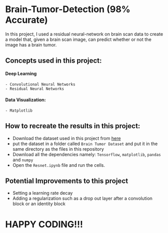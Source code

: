 # Brain-Tumor-Detection (98% Accurate)
In this project, I used a residual neural-network on brain scan data to create a model that, given a brain scan image, can predict whether or not the image has a brain tumor. 
## Concepts used in this project:
  #### Deep Learning
    - Convolutional Neural Networks
    - Residual Neural Networks
  #### Data Visualization:
    - Matplotlib
## How to recreate the results in this project:
  - Download the dataset used in this project from [here](https://www.kaggle.com/datasets/preetviradiya/brian-tumor-dataset?datasetId=1343913&select=Brain+Tumor+Data+Set)
  - put the dataset in a folder called `Brain Tumor Dataset` and put it in the same directory as the files in this repository
  - Download all the dependencies namely: `Tensorflow`, `matplotlib`, `pandas` and `numpy`
  - Open the `Resnet.ipynb` file and run the cells.

## Potential Improvements to this project
  - Setting a learning rate decay
  - Adding a regularization such as a drop out layer after a convolution block or an identity block

# HAPPY CODING!!!
  
